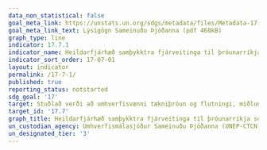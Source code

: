 ```yaml
---
data_non_statistical: false
goal_meta_link: https://unstats.un.org/sdgs/metadata/files/Metadata-17-07-01.pdf
goal_meta_link_text: Lýsigögn Sameinuðu Þjóðanna (pdf 468kB)
graph_type: line
indicator: 17.7.1
indicator_name: Heildarfjárhæð samþykktra fjárveitinga til þróunarríkja sem ætlað er að styðja við þróun, yfirfærslu, dreifingu og útbreiðslu umhverfisvænnar tækni.
indicator_sort_order: 17-07-01
layout: indicator
permalink: /17-7-1/
published: true
reporting_status: notstarted
sdg_goal: '17'
target: Stuðlað verði að umhverfisvænni tækniþróun og flutningi, miðlun og dreifingu í þróunarlöndunum á hagstæðum kjörum, m.a. með ívilnunum og tilslökunum, eins og samkomulag næst um. 
target_id: '17.7'
graph_title: Heildarfjárhæð samþykktra fjárveitinga til þróunarríkja sem ætlað er að styðja við þróun, yfirfærslu, dreifingu og útbreiðslu umhverfisvænnar tækni.
un_custodian_agency: Umhverfismálasjóður Sameinuðu Þjóðanna (UNEP-CTCN)
un_designated_tier: '3'
---
```

